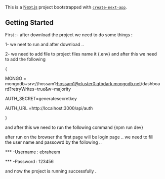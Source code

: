 This is a [Next.js](https://nextjs.org/) project bootstrapped with [`create-next-app`](https://github.com/vercel/next.js/tree/canary/packages/create-next-app).

## Getting Started

First :- 
after download the project we need to do some things :


1- we neet to run <npm i> and after download ..


2- we need to add file to project files name it {.env} and after this we need to add the following





{


MONGO = mongodb+srv://hossam1:hossam1@cluster0.qtbdark.mongodb.net/dashboard?retryWrites=true&w=majority

AUTH_SECRET=generatesecretkey


AUTH_URL =http://localhost:3000/api/auth


} 


and after this we need to run the following command {npm run dev}



after run on the browser the first page will be login page .. we need to fill the user name and passowrd by the following ..


*** -Username : ebraheem



*** -Password : 123456



and now the project is running successfully .
